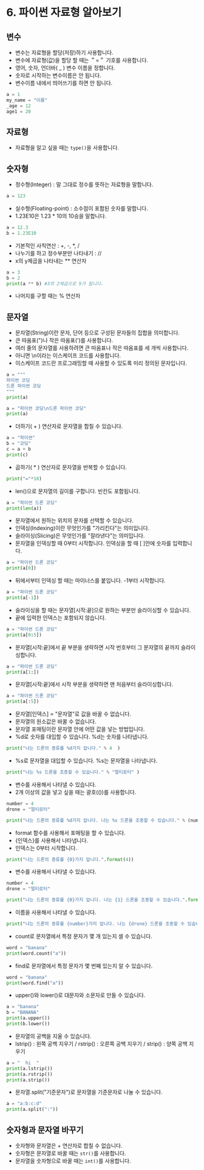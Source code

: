 # 6. 파이썬 자료형 알아보기
## 변수
* 변수는 자료형을 할당(저장)하기 사용합니다.
* 변수에 자료형(값)을 할당 할 때는 ＂=＂ 기호를 사용합니다.
* 영어, 숫자, 언더바( _ ) 변수 이름을 정합니다.
* 숫자로 시작하는 변수이름은 안 됩니다.
* 변수이름 내에서 띄어쓰기를 하면 안 됩니다.
```python
a = 1
my_name = "이름"
_age = 12
age1 = 20
```

## 자료형
* 자료형을 알고 싶을 때는 ```type()```을 사용합니다.

## 숫자형
* 정수형(Integer) : 말 그대로 정수를 뜻하는 자료형을 말합니다.
```python
a = 123
```
* 실수형(Floating-point) : 소수점이 포함된 숫자를 말합니다.
* 1.23E10은 1.23 * 10의 10승을 말합니다.
```python
a = 12.3
b = 1.23E10
```
* 기본적인 사칙연산 : +, -, *, /
* 나누기를 하고 정수부분만 나타내기 : //
* x의 y제곱을 나타내는 ** 연산자
```python
a = 3
b = 2
print(a ** b) #3의 2제곱으로 9가 됩니다. 
```
* 나머지를 구할 때는 % 연산자

## 문자열
* 문자열(String)이란 문자, 단어 등으로 구성된 문자들의 집합을 의미합니다.
* 큰 따옴표(")나 작은 따옴표(')를 사용합니다.
* 여러 줄의 문자열를 사용하려면 큰 따옴표나 작은 따옴표를 세 개씩 사용합니다.
* 아니면 \n이라는 이스케이프 코드를 사용합니다.
* 이스케이프 코드란 프로그래밍할 때 사용할 수 있도록 미리 정의된 문자입니다. 
```python
a = """
파이썬 코딩
드론 파이썬 코딩
"""
print(a)
```
```python
a = "파이썬 코딩\n드론 파이썬 코딩"
print(a)
```
* 더하기( + ) 연산자로 문자열을 합칠 수 있습니다.
```python
a = "파이썬"
b = "코딩"
c = a + b
print(c)
```
* 곱하기( * ) 연산자로 문자열을 반복할 수 있습니다.
```python
print("="*10)
```
* len()으로 문자열의 길이를 구합니다. 빈칸도 포함됩니다.
```python
a = "파이썬 드론 코딩"
print(len(a))
```
* 문자열에서 원하는 위치의 문자를 선택할 수 있습니다.
* 인덱싱(Indexing)이란 무엇인가를 "가리킨다"는 의미입니다.
* 슬라이싱(Slicing)은 무엇인가를 "잘라낸다"는 의미입니다.
* 문자열을 인덱싱할 때 0부터 시작합니다. 인덱싱을 할 때 [ ]안에 숫자를 입력합니다.
```python
a = "파이썬 드론 코딩"
print(a[0])
```  
* 뒤에서부터 인덱싱 할 때는 마이너스를 붙입니다. -1부터 시작합니다.
```python
a = "파이썬 드론 코딩"
print(a[-1])
```  
* 슬라이싱을 할 때는 문자열[시작:끝]으로 원하는 부분만 슬라이싱할 수 있습니다. 
* 끝에 입력한 인덱스는 포함되지 않습니다.
```python
a = "파이썬 드론 코딩"
print(a[0:5])
```  
* 문자열[시작:끝]에서 끝 부분을 생략하면 시작 번호부터 그 문자열의 끝까지 슬라이싱합니다.
```python
a = "파이썬 드론 코딩"
print(a[1:])
```  
* 문자열[시작:끝]에서 시작 부분을 생략하면 맨 처음부터 슬라이싱합니다.
```python
a = "파이썬 드론 코딩"
print(a[:5])
```
* 문자열[인덱스] = "문자열"로 값을 바꿀 수 없습니다.
* 문자열의 원소값은 바꿀 수 없습니다.
* 문자열 포매팅이란 문자열 안에 어떤 값을 넣는 방법입니다.
* %d로 숫자를 대입할 수 있습니다. %d는 숫자를 나타냅니다.
```python
print("나는 드론의 종류를 %d가지 압니다." % 4  )
```
* %s로 문자열을 대입할 수 있습니다. %s는 문자열을 나타냅니다.
```python
print("나는 %s 드론을 조종할 수 있습니다." % "멀티로터" )
```
* 변수를 사용해서 나타낼 수 있습니다.
* 2개 이상의 값을 넣고 싶을 때는 괄호(())를 사용합니다.
```python
number = 4
drone = "멀티로터"

print("나는 드론의 종류를 %d가지 압니다. 나는 %s 드론을 조종할 수 있습니다." % (number, drone))
``` 
* format 함수를 사용해서 포매팅을 할 수 있습니다.
* {인덱스}를 사용해서 나타냅니다.
* 인덱스는 0부터 시작합니다.
```python
print("나는 드론의 종류를 {0}가지 압니다.".format(4))
```
* 변수를 사용해서 나타낼 수 있습니다.
```python
number = 4
drone = "멀티로터"

print("나는 드론의 종류를 {0}가지 압니다. 나는 {1} 드론을 조종할 수 있습니다.".format(number, drone))
```
* 이름을 사용해서 나타낼 수 있습니다.
```python
print("나는 드론의 종류를 {number}가지 압니다. 나는 {drone} 드론을 조종할 수 있습니다.".format(number=4, drone="멀티로터"))
```
* count로 문자열에서 특정 문자가 몇 개 있는지 셀 수 있습니다.
```python
word = "banana"
print(word.count("a"))
```
* find로 문자열에서 특정 문자가 몇 번째 있는지 알 수 있습니다.
```python
word = "banana"
print(word.find("a"))
```
* upper()와 lower()로 대문자와 소문자로 만들 수 있습니다.
```python
a = "banana"
b = "BANANA"
print(a.upper())
print(b.lower())
```
* 문자열의 공백을 지울 수 있습니다.
* lstrip() : 왼쪽 공백 지우기 / rstrip() : 오른쪽 공백 지우기 / strip() : 양쪽 공백 지우기
```python
a = "  hi  "
print(a.lstrip())
print(a.rstrip())
print(a.strip())
```
* 문자열.split("기준문자")로 문자열을 기준문자로 나눌 수 있습니다.
```python
a = "a:b:c:d"
print(a.split(":"))
```

## 숫자형과 문자열 바꾸기
* 숫자형와 문자열은 + 연산자로 합칠 수 없습니다.
* 숫자형은 문자열로 바꿀 때는 ```str()```를 사용합니다.
* 문자열을 숫자형으로 바꿀 때는 ```int()```를 사용합니다.
